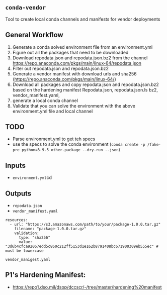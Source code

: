 ## `conda-vendor`
Tool to create local conda channels and manifests for vendor deployments

## General Workflow
1. Generate a conda solved environment file from an environment.yml
2. Figure out all the packages that need to be downloaded
3. Download repodata.json and repodata.json.bz2 from the channel  https://repo.anaconda.com/pkgs/main/linux-64/repodata.json
4. Filter out repodata.json and repodata.json.bz2
5. Generate a vendor manifest with download urls and sha256  (https://repo.anaconda.com/pkgs/main/linux-64/)
6. Download all packages and copy repodata.json and repodata.json.bz2 based on the hardening manifest
Repodata.json, repodata.json.ls bz2, vendor_manifest.yaml,
7. generate a local conda channel
8. Validate that you can solve the environment with the above environment.yml file and local channel

## TODO
- Parse environment.yml to get teh specs
- use the specs to solve the conda environment  (```conda create -p /fake-pre python=3.9.5 other-package --dry-run --json```)

## Inputs
- `environment.yml`cd 
## Outputs
- `repodata.json`
- `vendor_manifest.yaml`
```
resources:
  - url: "https://s3.amazonaws.com/path/to/your/package-1.0.0.tar.gz"
    filename: "package-1.0.0.tar.gz"
    validation:
      type: "sha256"
      value: "3d6b4cfca92067edd5c860c212ff5153d1e162b8791408bc671900309eb555ec" # must be lowercase

```
`vendor_manigest.yaml`

## P1's Hardening Manifest:
- https://repo1.dso.mil/dsop/dccscr/-/tree/master/hardening%20manifest